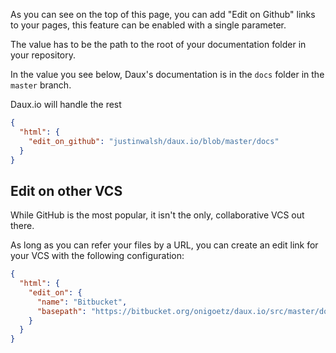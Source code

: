 
As you can see on the top of this page, you can add "Edit on Github" links to your pages, this feature can be enabled with a single parameter.

The value has to be the path to the root of your documentation folder in your repository.

In the value you see below, Daux's documentation is in the `docs` folder in the `master` branch.

Daux.io will handle the rest


```json
{
  "html": {
    "edit_on_github": "justinwalsh/daux.io/blob/master/docs"
  }
}
```

## Edit on other VCS

While GitHub is the most popular, it isn't the only, collaborative VCS out there.

As long as you can refer your files by a URL, you can create an edit link for your VCS with the following configuration:


```json
{
  "html": {
    "edit_on": {
      "name": "Bitbucket",
      "basepath": "https://bitbucket.org/onigoetz/daux.io/src/master/docs"
    }
  }
}
```

